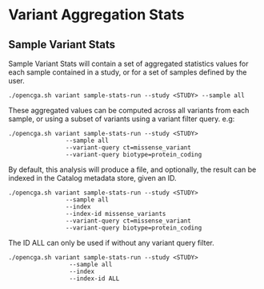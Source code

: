 # Variant Aggregation Stats

## Sample Variant Stats

Sample Variant Stats will contain a set of aggregated statistics values for each sample contained in a study, or for a set of samples defined by the user.

```text
./opencga.sh variant sample-stats-run --study <STUDY> --sample all
```

These aggregated values can be computed across all variants from each sample, or using a subset of variants using a variant filter query. e.g:

```text
./opencga.sh variant sample-stats-run --study <STUDY>
                --sample all
                --variant-query ct=missense_variant
                --variant-query biotype=protein_coding
```

By default, this analysis will produce a file, and optionally, the result can be indexed in the Catalog metadata store, given an ID. 

```text
./opencga.sh variant sample-stats-run --study <STUDY>
                --sample all
                --index
                --index-id missense_variants
                --variant-query ct=missense_variant
                --variant-query biotype=protein_coding
```

The ID ALL can only be used if without any variant query filter.

```text
./opencga.sh variant sample-stats-run --study <STUDY>
                 --sample all
                 --index
                 --index-id ALL
```



